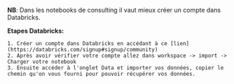 **NB**: Dans les notebooks de consulting il vaut mieux créer un compte dans Databricks.

**Etapes Databricks:**

    1. Créer un compte dans Databricks en accédant à ce [lien](https://databricks.com/signup#signup/community)
    2. Après avoir vérifier votre compte allez dans workspace -> import -> Charger votre notebook
    3. Ensuite accéder à l'onglet Data et importer vos données, copier le chemin qu'on vous fourni pour pouvoir récupérer vos données.
